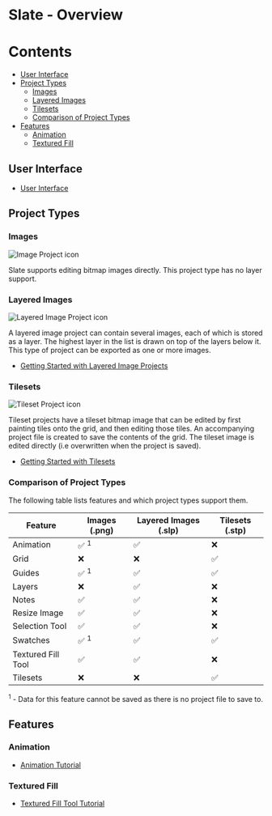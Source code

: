 # Slate - Overview

<!-- START doctoc generated TOC please keep comment here to allow auto update -->
<!-- DON'T EDIT THIS SECTION, INSTEAD RE-RUN doctoc TO UPDATE -->
# Contents

- [User Interface](#user-interface)
- [Project Types](#project-types)
  - [Images](#images)
  - [Layered Images](#layered-images)
  - [Tilesets](#tilesets)
  - [Comparison of Project Types](#comparison-of-project-types)
- [Features](#features)
  - [Animation](#animation)
  - [Textured Fill](#textured-fill)

<!-- END doctoc generated TOC please keep comment here to allow auto update -->

## User Interface

- [User Interface](https://github.com/mitchcurtis/slate/blob/master/doc/user-interface.md)

## Project Types

### Images

![Image Project icon](https://github.com/mitchcurtis/slate/blob/master/app/images/image-project.svg)

Slate supports editing bitmap images directly. This project type has no layer support.

### Layered Images

![Layered Image Project icon](https://github.com/mitchcurtis/slate/blob/master/app/images/layered-image-project.svg)

A layered image project can contain several images, each of which is stored as a layer. The highest layer in the list is drawn on top of the layers below it. This type of project can be exported as one or more images.

- [Getting Started with Layered Image Projects](https://github.com/mitchcurtis/slate/blob/master/doc/getting-started-layered.md)

### Tilesets

![Tileset Project icon](https://github.com/mitchcurtis/slate/blob/master/app/images/tileset-project.svg)

Tileset projects have a tileset bitmap image that can be edited by first painting tiles onto the grid, and then editing those tiles. An accompanying project file is created to save the contents of the grid. The tileset image is edited directly (i.e overwritten when the project is saved).

- [Getting Started with Tilesets](https://github.com/mitchcurtis/slate/blob/master/doc/getting-started-tileset.md)

### Comparison of Project Types

The following table lists features and which project types support them.

Feature | Images (.png) | Layered Images (.slp) | Tilesets (.stp)
------------ | ------------- | ------------- | -------------
Animation | :white_check_mark: <sup>1</sup> | :white_check_mark: | :x:
Grid | :x: | :x: | :white_check_mark:
Guides | :white_check_mark: <sup>1</sup> | :white_check_mark: | :white_check_mark:
Layers | :x: | :white_check_mark: | :x:
Notes | :white_check_mark: | :white_check_mark: | :x:
Resize Image | :white_check_mark: | :white_check_mark: | :x:
Selection Tool | :white_check_mark: | :white_check_mark: | :x:
Swatches | :white_check_mark: <sup>1</sup> | :white_check_mark: | :white_check_mark:
Textured Fill Tool | :white_check_mark: | :white_check_mark: | :x:
Tilesets | :x: |  :x: | :white_check_mark:

<sup>1</sup> - Data for this feature cannot be saved as there is no project file to save to.

## Features

### Animation

- [Animation Tutorial](https://github.com/mitchcurtis/slate/blob/master/doc/animation-tutorial.md)

### Textured Fill

- [Textured Fill Tool Tutorial](https://github.com/mitchcurtis/slate/blob/master/doc/textured-fill-tool-tutorial.md)
